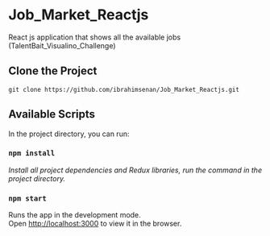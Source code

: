 # Job_Market_Reactjs
React js application that shows all the available jobs (TalentBait_Visualino_Challenge)

## Clone the Project 
`git clone https://github.com/ibrahimsenan/Job_Market_Reactjs.git`
## Available Scripts

In the project directory, you can run:

### `npm install`

*Install all project dependencies and Redux libraries, run the command in the project directory.*

### `npm start`

Runs the app in the development mode.<br>
Open [http://localhost:3000](http://localhost:3000) to view it in the browser.
